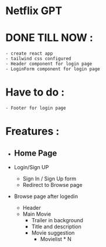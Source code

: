 # Netflix GPT

# DONE TILL NOW :
    - create react app
    - tailwind css configured
    - Header component for login page
    - LoginForm component for login page


# Have to do : 
    - Footer for login page



# Freatures :
- Home Page
    -

- Login/Sign UP
    - Sign In / Sign Up form
    - Redirect to Browse page

- Browse page after logedin
    - Header
    - Main Movie
        - Trailer in background
        - Title and description
        - Movie suggestion
            - Movielist * N 